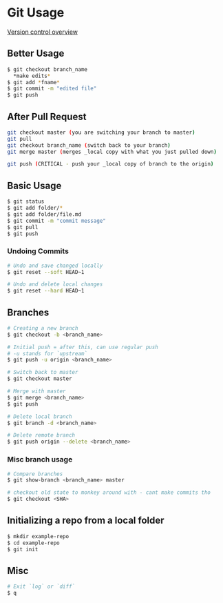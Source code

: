 # Git Usage

[Version control overview](./OVERVIEW.md)

## Better Usage

```bash
$ git checkout branch_name
  *make edits*
$ git add *fname*
$ git commit -m "edited file"
$ git push
```

## After Pull Request

```bash
git checkout master (you are switching your branch to master)
git pull
git checkout branch_name (switch back to your branch)
git merge master (merges _local copy with what you just pulled down)

git push (CRITICAL - push your _local copy of branch to the origin)
```

## Basic Usage

```bash
$ git status
$ git add folder/*
$ git add folder/file.md
$ git commit -m "commit message"
$ git pull
$ git push
```

### Undoing Commits

```bash
# Undo and save changed locally
$ git reset --soft HEAD~1

# Undo and delete local changes
$ git reset --hard HEAD~1
```

## Branches

```bash
# Creating a new branch
$ git checkout -b <branch_name>

# Initial push = after this, can use regular push
# -u stands for `upstream`
$ git push -u origin <branch_name>

# Switch back to master
$ git checkout master

# Merge with master
$ git merge <branch_name>
$ git push

# Delete local branch
$ git branch -d <branch_name>

# Delete remote branch
$ git push origin --delete <branch_name>
```

### Misc branch usage

```bash
# Compare branches
$ git show-branch <branch_name> master

# checkout old state to monkey around with - cant make commits tho
$ git checkout <SHA>
```

## Initializing a repo from a local folder

```bash
$ mkdir example-repo
$ cd example-repo
$ git init
```

## Misc

```bash
# Exit `log` or `diff`
$ q
```
